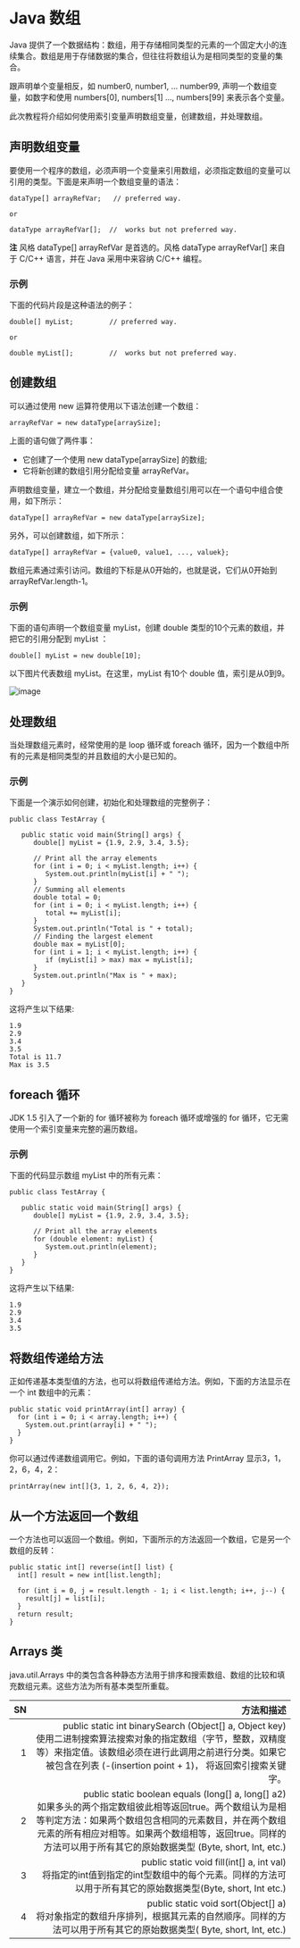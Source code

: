 # Java 数组  

Java 提供了一个数据结构：数组，用于存储相同类型的元素的一个固定大小的连续集合。数组是用于存储数据的集合，但往往将数组认为是相同类型的变量的集合。  

跟声明单个变量相反，如 number0, number1, ... number99, 声明一个数组变量，如数字和使用 numbers[0], numbers[1] ..., numbers[99] 来表示各个变量。  

此次教程将介绍如何使用索引变量声明数组变量，创建数组，并处理数组。

## 声明数组变量

要使用一个程序的数组，必须声明一个变量来引用数组，必须指定数组的变量可以引用的类型。下面是来声明一个数组变量的语法：
  
```
dataType[] arrayRefVar;   // preferred way.

or

dataType arrayRefVar[];  //  works but not preferred way.
```

**注** 风格 dataType[] arrayRefVar 是首选的。风格 dataType arrayRefVar[] 来自于 C/C++ 语言，并在 Java 采用中来容纳 C/C++ 编程。

### 示例

下面的代码片段是这种语法的例子：  

```
double[] myList;         // preferred way.

or

double myList[];         //  works but not preferred way.
```

## 创建数组

可以通过使用 new 运算符使用以下语法创建一个数组：  

```
arrayRefVar = new dataType[arraySize];
```

上面的语句做了两件事：  
* 它创建了一个使用 new dataType[arraySize] 的数组;
* 它将新创建的数组引用分配给变量 arrayRefVar。  

声明数组变量，建立一个数组，并分配给变量数组引用可以在一个语句中组合使用，如下所示：
  
```
dataType[] arrayRefVar = new dataType[arraySize];
```

另外，可以创建数组，如下所示：  

```
dataType[] arrayRefVar = {value0, value1, ..., valuek};
```

数组元素通过索引访问。数组的下标是从0开始的，也就是说，它们从0开始到 arrayRefVar.length-1。

### 示例

下面的语句声明一个数组变量 myList，创建 double 类型的10个元素的数组，并把它的引用分配到 myList ：
  
```
double[] myList = new double[10];
```

以下图片代表数组 myList。在这里，myList 有10个 double 值，索引是从0到9。  

![image](images/java_array.jpg) 
 
## 处理数组

当处理数组元素时，经常使用的是 loop 循环或 foreach 循环，因为一个数组中所有的元素是相同类型的并且数组的大小是已知的。 

### 示例

下面是一个演示如何创建，初始化和处理数组的完整例子：
  
```
public class TestArray {

   public static void main(String[] args) {
      double[] myList = {1.9, 2.9, 3.4, 3.5};

      // Print all the array elements
      for (int i = 0; i < myList.length; i++) {
         System.out.println(myList[i] + " ");
      }
      // Summing all elements
      double total = 0;
      for (int i = 0; i < myList.length; i++) {
         total += myList[i];
      }
      System.out.println("Total is " + total);
      // Finding the largest element
      double max = myList[0];
      for (int i = 1; i < myList.length; i++) {
         if (myList[i] > max) max = myList[i];
      }
      System.out.println("Max is " + max);
   }
}
```

这将产生以下结果:  

```
1.9
2.9
3.4
3.5
Total is 11.7
Max is 3.5
```

## foreach 循环

JDK 1.5 引入了一个新的 for 循环被称为 foreach 循环或增强的 for 循环，它无需使用一个索引变量来完整的遍历数组。

### 示例

下面的代码显示数组 myList 中的所有元素：  

```
public class TestArray {

   public static void main(String[] args) {
      double[] myList = {1.9, 2.9, 3.4, 3.5};

      // Print all the array elements
      for (double element: myList) {
         System.out.println(element);
      }
   }
}
```

这将产生以下结果:

```
1.9
2.9
3.4
3.5
```

## 将数组传递给方法

正如传递基本类型值的方法，也可以将数组传递给方法。例如，下面的方法显示在一个 int 数组中的元素：  

```
public static void printArray(int[] array) {
  for (int i = 0; i < array.length; i++) {
    System.out.print(array[i] + " ");
  }
}
```

你可以通过传递数组调用它。例如，下面的语句调用方法 PrintArray 显示3，1，2，6，4，2：  

```
printArray(new int[]{3, 1, 2, 6, 4, 2});
```

## 从一个方法返回一个数组

一个方法也可以返回一个数组。例如，下面所示的方法返回一个数组，它是另一个数组的反转：

```
public static int[] reverse(int[] list) {
  int[] result = new int[list.length];

  for (int i = 0, j = result.length - 1; i < list.length; i++, j--) {
    result[j] = list[i];
  }
  return result;
}
```

## Arrays 类

java.util.Arrays 中的类包含各种静态方法用于排序和搜索数组、数组的比较和填充数组元素。这些方法为所有基本类型所重载。

|SN|	方法和描述|
|----:|-----:|
|1|	public static int binarySearch (Object[] a, Object key)<br>使用二进制搜索算法搜索对象的指定数组（字节，整数，双精度等）来指定值。该数组必须在进行此调用之前进行分类。如果它被包含在列表 (-(insertion point + 1)， 将返回索引搜索关键字。|
|2|	public static boolean equals (long[] a, long[] a2)<br>如果多头的两个指定数组彼此相等返回true。两个数组认为是相等判定方法：如果两个数组包含相同的元素数目，并在两个数组元素的所有相应对相等。如果两个数组相等，返回true。同样的方法可以用于所有其它的原始数据类型 (Byte, short, Int, etc.)|
|3|	public static void fill(int[] a, int val)<br>将指定的int值到指定的int型数组中的每个元素。同样的方法可以用于所有其它的原始数据类型(Byte, short, Int etc.)|
|4|	public static void sort(Object[] a)<br>将对象指定的数组升序排列，根据其元素的自然顺序。同样的方法可以用于所有其它的原始数据类型( Byte, short, Int, etc.)|